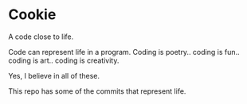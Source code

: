 # Cookie
A code close to life. 

Code can represent life in a program. Coding is poetry.. coding is fun.. coding is art.. coding is creativity.

Yes, I believe in all of these.

This repo has some of the commits that represent life.
